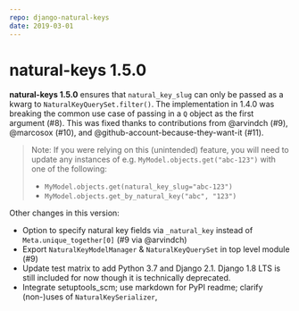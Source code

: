 ```yaml
---
repo: django-natural-keys
date: 2019-03-01
---
```


# natural-keys 1.5.0

**natural-keys 1.5.0** ensures that `natural_key_slug` can only be passed as a kwarg to `NaturalKeyQuerySet.filter()`.  The implementation in 1.4.0 was breaking the common use case of passing in a `Q` object as the first argument (#8).  This was fixed thanks to contributions from @arvindch (#9), @marcosox (#10), and @github-account-because-they-want-it (#11).
> Note: If you were relying on this (unintended) feature, you will need to update any instances of e.g. `MyModel.objects.get("abc-123")` with one of the following:
>   * `MyModel.objects.get(natural_key_slug="abc-123")` 
>   * `MyModel.objects.get_by_natural_key("abc", "123")`


Other changes in this version:
 * Option to specify natural key fields via `_natural_key` instead of `Meta.unique_together[0]` (#9 via @arvindch)
 * Export `NaturalKeyModelManager` & `NaturalKeyQuerySet` in top level module (#9)
 * Update test matrix to add Python 3.7 and Django 2.1.  Django 1.8 LTS is still included for now though it is technically deprecated.
 * Integrate setuptools_scm; use markdown for PyPI readme; clarify (non-)uses of `NaturalKeySerializer`,
